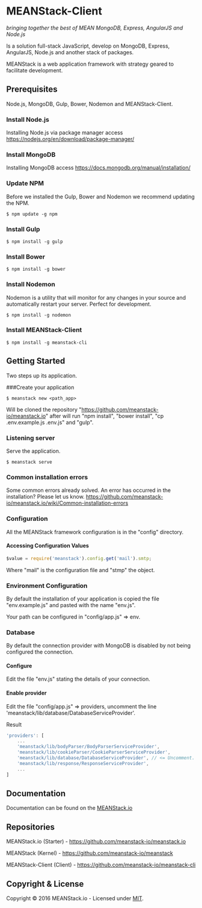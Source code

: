 # MEANStack-Client
*bringing together the best of MEAN MongoDB, Express, AngularJS and Node.js*

Is a solution full-stack JavaScript, develop on MongoDB, Express, AngularJS, Node.js and another stack of packages.

MEANStack is a web application framework with strategy geared to facilitate development.

## Prerequisites
Node.js, MongoDB, Gulp, Bower, Nodemon and MEANStack-Client.

### Install Node.js
Installing Node.js via package manager access <a href="https://nodejs.org/en/download/package-manager/">https://nodejs.org/en/download/package-manager/</a>

### Install MongoDB
Installing MongoDB access <a href="https://docs.mongodb.org/manual/installation/">https://docs.mongodb.org/manual/installation/</a>

### Update NPM
Before we installed the Gulp, Bower and Nodemon we recommend updating the NPM.
```
$ npm update -g npm
```

### Install Gulp
```
$ npm install -g gulp
```

### Install Bower
```
$ npm install -g bower
```

### Install Nodemon
Nodemon is a utility that will monitor for any changes in your source and automatically restart your server. Perfect for development.
```
$ npm install -g nodemon
```

### Install MEANStack-Client
```
$ npm install -g meanstack-cli
```

## Getting Started
Two steps up its application.

###Create your application
```
$ meanstack new <path_app>
```
Will be cloned the repository "https://github.com/meanstack-io/meanstack.io" after will run "npm install", "bower install", "cp .env.example.js .env.js" and "gulp". 


### Listening server
Serve the application.
```
$ meanstack serve
```

### Common installation errors
Some common errors already solved. An error has occurred in the installation? Please let us know.
https://github.com/meanstack-io/meanstack.io/wiki/Common-installation-errors

### Configuration
All the MEANStack framework configuration is in the "config" directory.

#### Accessing Configuration Values
```js
$value = require('meanstack').config.get('mail').smtp;
```
Where "mail" is the configuration file and "stmp" the object.

### Environment Configuration
By default the installation of your application is copied the file "env.example.js" and pasted with the name "env.js".

Your path can be configured in "config/app.js" => env.

### Database
By default the connection provider with MongoDB is disabled by not being configured the connection.

#### Configure
Edit the file "env.js" stating the details of your connection.

#### Enable provider
Edit the file "config/app.js" => providers, uncomment the line 'meanstack/lib/database/DatabaseServiceProvider'.

Result
```js
'providers': [
    ...
    'meanstack/lib/bodyParser/BodyParserServiceProvider',
    'meanstack/lib/cookieParser/CookieParserServiceProvider',
    'meanstack/lib/database/DatabaseServiceProvider', // <= Uncomment.
    'meanstack/lib/response/ResponseServiceProvider',
    ...
]
```
## Documentation
Documentation can be found on the [MEANStack.io](http://meanstack.io)

## Repositories

MEANStack.io (Starter) - https://github.com/meanstack-io/meanstack.io

MEANStack (Kernel) - https://github.com/meanstack-io/meanstack

MEANStack-Client (Client) - https://github.com/meanstack-io/meanstack-cli

## Copyright & License

Copyright © 2016 MEANStack.io - Licensed under [MIT](https://github.com/meanstack-io/meanstack.io/blob/master/License).
